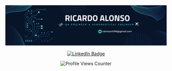 <div id="header" align="center">
  <img decoding="async" src="Foto_Github.png" width="800"/>
</div>

<p align="center">
  <a href="https://www.linkedin.com/in/ricardoalonson/">
    <img src="https://img.shields.io/badge/LinkedIn-0077B5?style=for-the-badge&logo=linkedin&logoColor=white" alt="LinkedIn Badge">
  </a>
</p>

<p align="center">
  <img src="https://komarev.com/ghpvc/?username=ricardoalonson" alt="Profile Views Counter">
</p>
